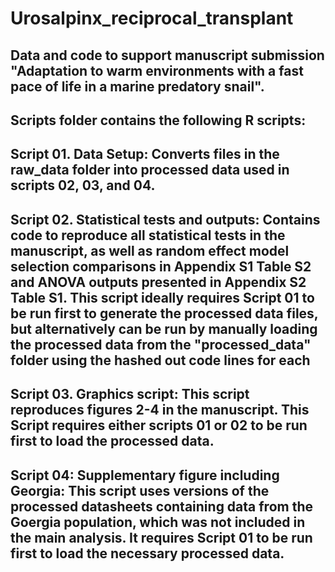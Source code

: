 # Urosalpinx_reciprocal_transplant

Data and code to support manuscript submission "Adaptation to warm environments with a fast pace of life in a marine predatory snail". 
-----
Scripts folder contains the following R scripts:
-----
Script 01. Data Setup: Converts files in the raw_data folder into processed data used in scripts 02, 03, and 04.
------
Script 02. Statistical tests and outputs: Contains code to reproduce all statistical tests in the manuscript, as well as random effect model selection comparisons in Appendix S1 Table S2 and ANOVA outputs presented in Appendix S2 Table S1. This script ideally requires Script 01 to be run first to generate the processed data files, but alternatively can be run by manually loading the processed data from the "processed_data" folder using the hashed out code lines for each 
-------
Script 03. Graphics script: This script reproduces figures 2-4 in the manuscript. This Script requires either scripts 01 or 02 to be run first to load the processed data.
------
Script 04: Supplementary figure including Georgia: This script uses versions of the processed datasheets containing data from the Goergia population, which was not included in the main analysis. It requires Script 01 to be run first to load the necessary processed data.
------